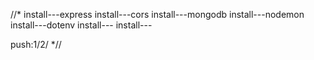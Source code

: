 //*
install---express
install---cors
install---mongodb
install---nodemon
install---dotenv
install---
install---

push:1/2/
*//